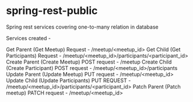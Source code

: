 # spring-rest-public

Spring rest services covering one-to-many relation in database

Services created -

Get Parent (Get Meetup) Request - /meetup/<meetup_id>
Get Child (Get Participants) Request - /meetup/<meetup_id>/participants/<participant_id>
Create Parent (Create Meetup) POST request - /meetup
Create Child (Create Participant) POST request - /meetup/<meetup_id>/participants
Update Parent (Update Meetup) PUT request - /meetup/<meetup_id>
Update Child (Update Participants) PUT REQUEST - /meetup/<meetup_id>/participants/<participant_id>
Patch Parent (Patch meetup) PATCH request - /meetup/<meetup_id>

